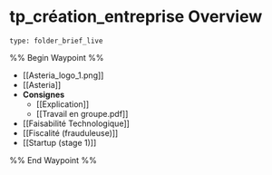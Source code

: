 # tp_création_entreprise Overview
 
```ccard
type: folder_brief_live
```
 
%% Begin Waypoint %%
- [[Asteria_logo_1.png]]
- [[Asteria]]
- **Consignes**
	- [[Explication]]
	- [[Travail en groupe.pdf]]
- [[Faisabilité Technologique]]
- [[Fiscalité (frauduleuse)]]
- [[Startup (stage 1)]]

%% End Waypoint %%